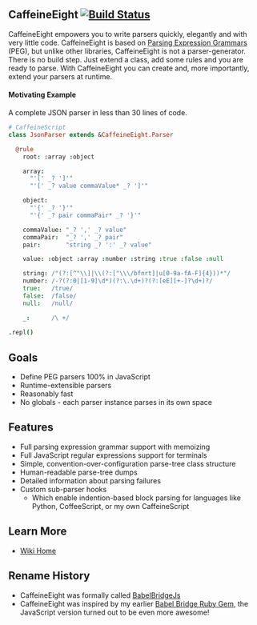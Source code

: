 ## CaffeineEight [![Build Status](https://travis-ci.org/caffeine-suite/caffeine-eight.svg?branch=master)](https://travis-ci.org/caffeine-suite/caffeine-eight)

CaffeineEight empowers you to write parsers quickly, elegantly and with very little code. CaffeineEight is based on [Parsing Expression Grammars](https://en.wikipedia.org/wiki/Parsing_expression_grammar) (PEG), but unlike other libraries, CaffeineEight is not a parser-generator. There is no build step. Just extend a class, add some rules and you are ready to parse. With CaffeineEight you can create and, more importantly, extend your parsers at runtime.


#### Motivating Example

A complete JSON parser in less than 30 lines of code.

```coffeescript
# CaffeineScript
class JsonParser extends &CaffeineEight.Parser

  @rule
    root: :array :object

    array:
      "'[' _? ']'"
      "'[' _? value commaValue* _? ']'"

    object:
      "'{' _? '}'"
      "'{' _? pair commaPair* _? '}'"

    commaValue: "_? ',' _? value"
    commaPair:  "_? ',' _? pair"
    pair:       "string _? ':' _? value"

    value: :object :array :number :string :true :false :null

    string: /"(?:[^"\\]|\\(?:["\\\/bfnrt]|u[0-9a-fA-F]{4}))*"/
    number: /-?(?:0|[1-9]\d*)(?:\.\d+)?(?:[eE][+-]?\d+)?/
    true:   /true/
    false:  /false/
    null:   /null/

    _:      /\ +/
    
.repl()
```

## Goals

* Define PEG parsers 100% in JavaScript
* Runtime-extensible parsers
* Reasonably fast
* No globals - each parser instance parses in its own space

## Features

* Full parsing expression grammar support with memoizing
* Full JavaScript regular expressions support for terminals
* Simple, convention-over-configuration parse-tree class structure
* Human-readable parse-tree dumps
* Detailed information about parsing failures
* Custom sub-parser hooks
  * Which enable indention-based block parsing for languages like Python, CoffeeScript, or my own CaffeineScript

## Learn More

* [Wiki Home](https://github.com/caffeine-suite/caffeine-eight/wiki)

## Rename History

* CaffeineEight was formally called [BabelBridgeJs](https://www.npmjs.com/package/caffeine-eight)
* CaffeineEight was inspired by my earlier [Babel Bridge Ruby Gem](http://caffeine-eight.rubyforge.org/index.html), the JavaScript version turned out to be even more awesome!